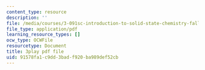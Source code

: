```yaml
---
content_type: resource
description: ''
file: /media/courses/3-091sc-introduction-to-solid-state-chemistry-fall-2010/91578fa1c9dd3badf920ba989def52cb_Fg78tInX5Vg.pdf
file_type: application/pdf
learning_resource_types: []
ocw_type: OCWFile
resourcetype: Document
title: 3play pdf file
uid: 91578fa1-c9dd-3bad-f920-ba989def52cb
---
```

